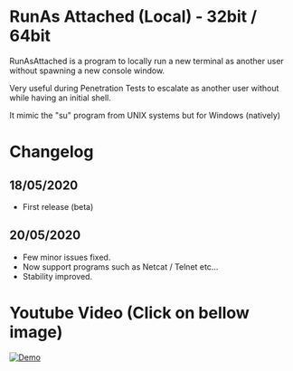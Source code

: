 # RunAs Attached (Local) - 32bit / 64bit

RunAsAttached is a program to locally run a new terminal as another user without spawning a new console window.

Very useful during Penetration Tests to escalate as another user without while having an initial shell.

It mimic the "su" program from UNIX systems but for Windows (natively)

# Changelog

## 18/05/2020

- First release (beta)

## 20/05/2020

- Few minor issues fixed.
- Now support programs such as Netcat / Telnet etc...
- Stability improved.

# Youtube Video (Click on bellow image)

[![Demo](http://i3.ytimg.com/vi/6hY6G5OtTWA/maxresdefault.jpg)](https://youtu.be/6hY6G5OtTWA)
